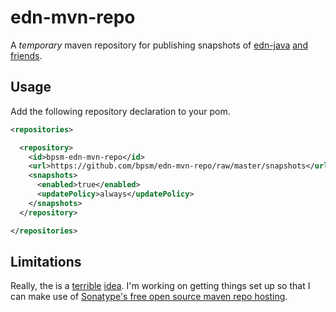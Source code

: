 # edn-mvn-repo

A *temporary* maven repository for publishing snapshots of [edn-java](http://github.com/bpsm/edn-java) [and](http://github.com/bpsm/edn-java-guava) [friends](http://github.com/bpsm/edn-java-joda).

## Usage

Add the following repository declaration to your pom.

```xml
<repositories>

  <repository>
    <id>bpsm-edn-mvn-repo</id>
    <url>https://github.com/bpsm/edn-mvn-repo/raw/master/snapshots</url>
    <snapshots>
      <enabled>true</enabled>
      <updatePolicy>always</updatePolicy>
    </snapshots>
  </repository>

</repositories>
```

## Limitations

Really, the is a [terrible](http://blog.rueedlinger.ch/2012/09/use-github-as-maven-remote-repository/) [idea](http://cemerick.com/2010/08/24/hosting-maven-repos-on-github/). I'm working on getting things set up so that I can make use of [Sonatype's free open source maven repo hosting](https://docs.sonatype.org/display/Repository/Sonatype+OSS+Maven+Repository+Usage+Guide). 

